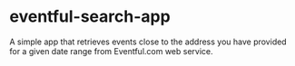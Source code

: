 # eventful-search-app
A simple app that retrieves events close to the address you have provided for a given date range from Eventful.com web service.
